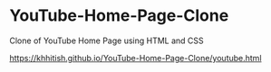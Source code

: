 # YouTube-Home-Page-Clone
Clone of YouTube Home Page using HTML and CSS

https://khhitish.github.io/YouTube-Home-Page-Clone/youtube.html
